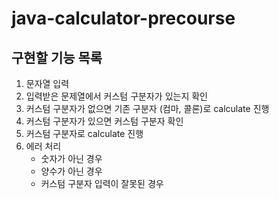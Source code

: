 # java-calculator-precourse

## 구현할 기능 목록

1. 문자열 입력
2. 입력받은 문제열에서 커스텀 구분자가 있는지 확인
3. 커스텀 구분자가 없으면 기존 구분자 (컴마, 콜론)로 calculate 진행
4. 커스텀 구분자가 있으면 커스텀 구분자 확인
5. 커스텀 구분자로 calculate 진행
6. 에러 처리
    - 숫자가 아닌 경우
    - 양수가 아닌 경우
    - 커스텀 구분자 입력이 잘못된 경우

